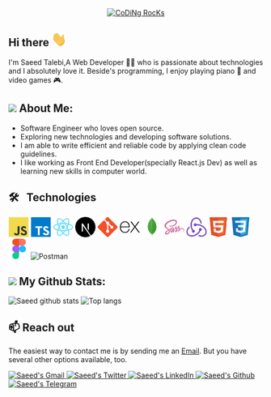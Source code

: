 <div align="center" width="50">
  <a  href="https://github.com/saeedtlb">
<!--     <img src="https://github.com/SP-XD/SP-XD/blob/main/hellocoders3k.gif?raw=true" alt="Hello Coders" width="625"/> <br> -->
    <img src="https://github.com/SP-XD/SP-XD/blob/main/images/dev-working.gif?raw=true" href="https://github.com/saeedtlb" alt="CoDiNg RocKs"  width="550"/> 
  </a>
</div>
  
## Hi there <img src="https://github.com/SinaKarimi7/SinaKarimi7/blob/master/gifs/Hi.gif" width="30px">
I'm Saeed Talebi,A Web Developer 👨‍💻 who is passionate about technologies and I absolutely love it. Beside's programming, I enjoy playing piano 🎹 and video games 🎮. 

<h2>
  <img src="https://github.com/TheDudeThatCode/TheDudeThatCode/blob/master/Assets/Developer.gif" width="45px"> About Me:
</h2>

- Software Engineer who loves open source. <br>
- Exploring new technologies and developing software solutions. <br>
- I am able to write efficient and reliable code by applying clean code guidelines.<br>
- I like working as Front End Developer(specially React.js Dev) as well as learning new skills in computer world. <br>

<h2>🛠 &nbsp; Technologies</h2>

<div>
  <img src="https://raw.githubusercontent.com/devicons/devicon/master/icons/javascript/javascript-original.svg" alt="Javascript" width="40" height="40"/>
  <img src="https://raw.githubusercontent.com/devicons/devicon/master/icons/typescript/typescript-original.svg" alt="Typescript" width="40" height="40"/>
  <img src="https://raw.githubusercontent.com/devicons/devicon/master/icons/react/react-original.svg" alt="React" width="40" height="40"/>
  <img src="https://raw.githubusercontent.com/devicons/devicon/master/icons/nextjs/nextjs-original.svg" alt="NextJs" width="40" height="40"/>
  <img src="https://raw.githubusercontent.com/devicons/devicon/master/icons/git/git-original.svg" alt="Git" width="40" height="40"/>
  <img src="https://raw.githubusercontent.com/devicons/devicon/master/icons/express/express-original.svg" alt="Express" width="40" height="40"/>
  <img src="https://raw.githubusercontent.com/devicons/devicon/master/icons/mongodb/mongodb-original.svg" alt="Express" width="40" height="40"/>
  <img src="https://raw.githubusercontent.com/devicons/devicon/master/icons/sass/sass-original.svg" alt="Sass" width="40" height="40"/>
  <img src="https://raw.githubusercontent.com/devicons/devicon/master/icons/redux/redux-original.svg" alt="Redux" width="40" height="40"/>
  <img src="https://raw.githubusercontent.com/devicons/devicon/master/icons/html5/html5-original.svg" alt="Html" width="40" height="40"/>
  <img src="https://raw.githubusercontent.com/devicons/devicon/master/icons/css3/css3-original.svg" alt="Css" width="40" height="40"/>
  <img src="https://raw.githubusercontent.com/devicons/devicon/master/icons/figma/figma-original.svg" alt="Figma" width="40" height="40"/>
  <img src="https://www.vectorlogo.zone/logos/getpostman/getpostman-icon.svg" alt="Postman" width="40" height="40"/>
</div>

<h2>
  <img src='https://media1.giphy.com/media/du3J3cXyzhj75IOgvA/giphy.gif?cid=ecf05e47x2g034i9pzwtzzsd3xgg2w9nr94t4tflbbgo3008&rid=giphy.gif' width='25px'> My Github Stats:
</h2>
<img alt="Saeed github stats" src="https://github-readme-stats.vercel.app/api?username=saeedtlb&show_icons=true&theme=dracula" />
<img alt="Top langs" src="https://github-readme-stats.vercel.app/api/top-langs/?username=saeedtlb&theme=dracula&layout=compact" />

<h2>📫 Reach out</h2>
<p>The easiest way to contact me is by sending me an <a href="mailto:saeedt7879s@gmail.com">Email</a>. But you have several other options available, too.</p>

<a href="mailto:saeedt7879s@gmail.com">
  <img alt="Saeed's Gmail" src="https://img.shields.io/badge/Gmail-D14836?style=for-the-badge&logo=gmail&logoColor=white" />
</a>
<a href="https://twitter.com/saeedtlb8">
  <img alt="Saeed's Twitter" src="https://img.shields.io/badge/-Twitter-black?style=for-the-badge&logo=twitter"/>
</a>
<a href="https://www.linkedin.com/in/saeed-talebi-a55624193/">
  <img alt="Saeed's LinkedIn" src="https://img.shields.io/badge/-Linkedin-blue?style=for-the-badge&logo=linkedin"/>
</a>
<a href="https://github.com/saeedtlb">
  <img alt="Saeed's Github" src="https://img.shields.io/badge/-Github-black?style=for-the-badge&logo=github" />
</a>
<a href="https://t.me/SaeedTLB1">
  <img alt="Saeed's Telegram" src="https://img.shields.io/badge/-Telegram-black?style=for-the-badge&logo=telegram" />
</a>
